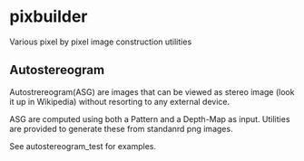 # pixbuilder
Various pixel by pixel image construction utilities


## Autostereogram

Autostrereogram(ASG) are images that can be viewed as stereo image (look it up in Wikipedia) without resorting to any external device.

ASG are computed using both a Pattern and a Depth-Map as input. Utilities are provided to generate these from standanrd png images.

See autostereogram_test for examples.

